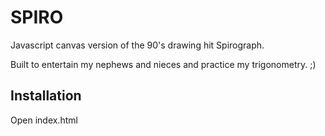 # SPIRO

Javascript canvas version of the 90's drawing hit Spirograph.

Built to entertain my nephews and nieces and practice my trigonometry. ;)

## Installation

Open index.html
